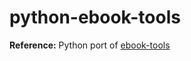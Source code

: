 # python-ebook-tools

**Reference:** Python port of [ebook-tools](https://github.com/na--/ebook-tools)
